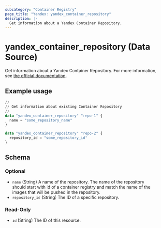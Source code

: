 ```yaml
---
subcategory: "Container Registry"
page_title: "Yandex: yandex_container_repository"
description: |-
  Get information about a Yandex Container Repository.
---
```


# yandex_container_repository (Data Source)

Get information about a Yandex Container Repository. For more information, see [the official documentation](https://yandex.cloud/docs/container-registry/concepts/repository).

## Example usage

```terraform
//
// Get information about existing Container Repository
//
data "yandex_container_repository" "repo-1" {
  name = "some_repository_name"
}

data "yandex_container_repository" "repo-2" {
  repository_id = "some_repository_id"
}
```

<!-- schema generated by tfplugindocs -->
## Schema

### Optional

- `name` (String) A name of the repository. The name of the repository should start with id of a container registry and match the name of the images that will be pushed in the repository.
- `repository_id` (String) The ID of a specific repository.

### Read-Only

- `id` (String) The ID of this resource.
